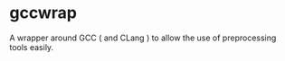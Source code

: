 gccwrap
=======

A wrapper around GCC ( and CLang ) to allow the use of preprocessing tools easily.
